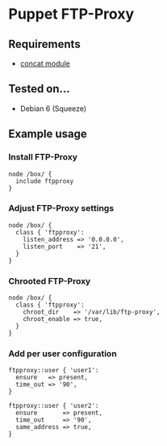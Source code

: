 # Puppet FTP-Proxy

## Requirements

* [concat module](https://github.com/ripienaar/puppet-concat)

## Tested on...

* Debian 6 (Squeeze)

## Example usage

### Install FTP-Proxy

    node /box/ {
      include ftpproxy
    }

### Adjust FTP-Proxy settings

    node /box/ {
      class { 'ftpproxy':
        listen_address => '0.0.0.0',
        listen_port    => '21',
      }
    }

### Chrooted FTP-Proxy

    node /box/ {
      class { 'ftpproxy':
        chroot_dir    => '/var/lib/ftp-proxy',
        chroot_enable => true,
      }
    }

### Add per user configuration

    ftpproxy::user { 'user1':
      ensure   => present,
      time_out => '90',
    }

    ftpproxy::user { 'user2':
      ensure       => present,
      time_out     => '90',
      same_address => true,
    }

